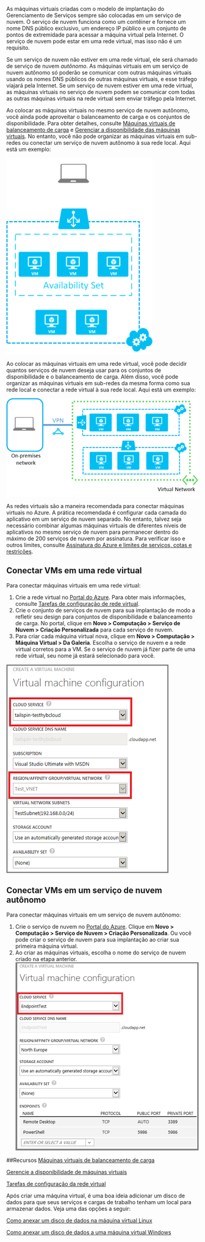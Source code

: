 As máquinas virtuais criadas com o modelo de implantação do Gerenciamento de Serviços sempre são colocadas em um serviço de nuvem. O serviço de nuvem funciona como um contêiner e fornece um nome DNS público exclusivo, um endereço IP público e um conjunto de pontos de extremidade para acessar a máquina virtual pela Internet. O serviço de nuvem pode estar em uma rede virtual, mas isso não é um requisito.

Se um serviço de nuvem não estiver em uma rede virtual, ele será chamado de serviço de nuvem *autônomo*. As máquinas virtuais em um serviço de nuvem autônomo só poderão se comunicar com outras máquinas virtuais usando os nomes DNS públicos de outras máquinas virtuais, e esse tráfego viajará pela Internet. Se um serviço de nuvem estiver em uma rede virtual, as máquinas virtuais no serviço de nuvem podem se comunicar com todas as outras máquinas virtuais na rede virtual sem enviar tráfego pela Internet.

Ao colocar as máquinas virtuais no mesmo serviço de nuvem autônomo, você ainda pode aproveitar o balanceamento de carga e os conjuntos de disponibilidade. Para obter detalhes, consulte [Máquinas virtuais de balanceamento de carga](../articles/load-balance-virtual-machines.md) e [Gerenciar a disponibilidade das máquinas virtuais](../articles/manage-availability-virtual-machines.md). No entanto, você não pode organizar as máquinas virtuais em sub-redes ou conectar um serviço de nuvem autônomo à sua rede local. Aqui está um exemplo:

![Máquinas virtuais em um serviço de nuvem autônomo](./media/howto-connect-vm-cloud-service/CloudServiceExample.png)

Ao colocar as máquinas virtuais em uma rede virtual, você pode decidir quantos serviços de nuvem deseja usar para os conjuntos de disponibilidade e o balanceamento de carga. Além disso, você pode organizar as máquinas virtuais em sub-redes da mesma forma como sua rede local e conectar a rede virtual à sua rede local. Aqui está um exemplo:

![Máquinas virtuais em uma rede virtual](./media/howto-connect-vm-cloud-service/VirtualNetworkExample.png)

As redes virtuais são a maneira recomendada para conectar máquinas virtuais no Azure. A prática recomendada é configurar cada camada do aplicativo em um serviço de nuvem separado. No entanto, talvez seja necessário combinar algumas máquinas virtuais de diferentes níveis de aplicativos no mesmo serviço de nuvem para permanecer dentro do máximo de 200 serviços de nuvem por assinatura. Para verificar isso e outros limites, consulte [Assinatura do Azure e limites de serviços, cotas e restrições](../azure-subscription-service-limits.md).

## Conectar VMs em uma rede virtual

Para conectar máquinas virtuais em uma rede virtual:

1.	Crie a rede virtual no [Portal do Azure](http://manage.windowsazure.com). Para obter mais informações, consulte [Tarefas de configuração de rede virtual](../documentation/services/virtual-machines/).
2.	Crie o conjunto de serviços de nuvem para sua implantação de modo a refletir seu design para conjuntos de disponibilidade e balanceamento de carga. No portal, clique em **Novo > Computação > Serviço de Nuvem > Criação Personalizada** para cada serviço de nuvem.
3.	Para criar cada máquina virtual nova, clique em **Novo > Computação > Máquina Virtual > Da Galeria**. Escolha o serviço de nuvem e a rede virtual corretos para a VM. Se o serviço de nuvem já fizer parte de uma rede virtual, seu nome já estará selecionado para você.

![Selecionar um serviço de nuvem para uma máquina virtual](./media/howto-connect-vm-cloud-service/VMConfig1.png)

## Conectar VMs em um serviço de nuvem autônomo

Para conectar máquinas virtuais em um serviço de nuvem autônomo:

1.	Crie o serviço de nuvem no [Portal do Azure](http://manage.windowsazure.com). Clique em **Novo > Computação > Serviço de Nuvem > Criação Personalizada**. Ou você pode criar o serviço de nuvem para sua implantação ao criar sua primeira máquina virtual.
2.	Ao criar as máquinas virtuais, escolha o nome do serviço de nuvem criado na etapa anterior.![Adicionar uma máquina virtual a um serviço de nuvem existente](./media/howto-connect-vm-cloud-service/Connect-VM-to-CS.png)

##Recursos
[Máquinas virtuais de balanceamento de carga](../articles/load-balance-virtual-machines.md)

[Gerencie a disponibilidade de máquinas virtuais](../articles/manage-availability-virtual-machines.md)

[Tarefas de configuração da rede virtual](../documentation/services/virtual-machines/)

Após criar uma máquina virtual, é uma boa ideia adicionar um disco de dados para que seus serviços e cargas de trabalho tenham um local para armazenar dados. Veja uma das opções a seguir:

[Como anexar um disco de dados na máquina virtual Linux](../articles/virtual-machines/virtual-machines-linux-how-to-attach-disk.md)

[Como anexar um disco de dados a uma máquina virtual Windows](../articles/virtual-machines/storage-windows-attach-disk.md)

<!---HONumber=Sept15_HO3-->